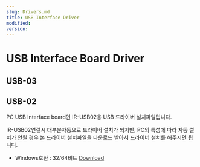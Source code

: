 ```yaml
---
slug: Drivers.md
title: USB Interface Driver
modified: 
version:
---
```

# USB Interface Board Driver
## USB-03

## USB-02
PC USB Interface board인 IR-USB02용 USB 드라이버 설치파일입니다.  
  
IR-USB02연결시 대부분자동으로 드라이버 설치가 되지만, PC의 특성에 따라 자동 설치가 안될 경우 본 드라이버 설치파일을 다운로드 받아서 드라이버 설치를 해주시면 됩니다.  
  
- Windows호환 : 32/64비트  <a class="downloadbtn" href="./data/USB02_CH341SER.zip">Download</a>
